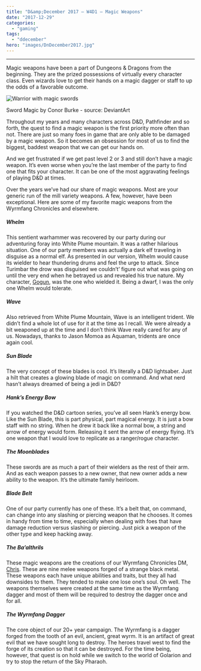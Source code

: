 ```yaml
---
title: "D&amp;December 2017 – W4D1 – Magic Weapons"
date: "2017-12-29"
categories: 
  - "gaming"
tags: 
  - "ddecember"
hero: "images/DnDecember2017.jpg"
---
```


* * *

Magic weapons have been a part of Dungeons & Dragons from the beginning. They are the prized possessions of virtually every character class. Even wizards love to get their hands on a magic dagger or staff to up the odds of a favorable outcome.

![Warrior with magic swords](images/warriorwithmagicswords.jpg)

Sword Magic by Conor Burke - source: DeviantArt

Throughout my years and many characters across D&D, Pathfinder and so forth, the quest to find a magic weapon is the first priority more often than not. There are just so many foes in game that are only able to be damaged by a magic weapon. So it becomes an obsession for most of us to find the biggest, baddest weapon that we can get our hands on.

And we get frustrated if we get past level 2 or 3 and still don’t have a magic weapon. It’s even worse when you’re the last member of the party to find one that fits your character. It can be one of the most aggravating feelings of playing D&D at times.

Over the years we’ve had our share of magic weapons. Most are your generic run of the mill variety weapons. A few, however, have been exceptional. Here are some of my favorite magic weapons from the Wyrmfang Chronicles and elsewhere.

##### Whelm

This sentient warhammer was recovered by our party during our adventuring foray into White Plume mountain. It was a rather hilarious situation. One of our party members was actually a dark elf traveling in disguise as a normal elf. As presented in our version, Whelm would cause its wielder to hear thundering drums and feel the urge to attack. Since Turimbar the drow was disguised we couldn’t’ figure out what was going on until the very end when he betrayed us and revealed his true nature. My character, [Gogun](https://gaming.barretblake.com/2018/05/31/character-portrait-gogun/), was the one who wielded it. Being a dwarf, I was the only one Whelm would tolerate.

##### Wave

Also retrieved from White Plume Mountain, Wave is an intelligent trident. We didn’t find a whole lot of use for it at the time as I recall. We were already a bit weaponed up at the time and I don’t think Wave really cared for any of us. Nowadays, thanks to Jason Momoa as Aquaman, tridents are once again cool.

##### Sun Blade

The very concept of these blades is cool. It’s literally a D&D lightsaber. Just a hilt that creates a glowing blade of magic on command. And what nerd hasn’t always dreamed of being a jedi in D&D?

##### Hank’s Energy Bow

If you watched the D&D cartoon series, you’ve all seen Hank’s energy bow. Like the Sun Blade, this is part physical, part magical energy. It is just a bow staff with no string. When he drew it back like a normal bow, a string and arrow of energy would form. Releasing it sent the arrow of energy flying. It’s one weapon that I would love to replicate as a ranger/rogue character.

##### The Moonblades

These swords are as much a part of their wielders as the rest of their arm. And as each weapon passes to a new owner, that new owner adds a new ability to the weapon. It’s the ultimate family heirloom.

##### Blade Belt

One of our party currently has one of these. It’s a belt that, on command, can change into any slashing or piercing weapon that he chooses. It comes in handy from time to time, especially when dealing with foes that have damage reduction versus slashing or piercing. Just pick a weapon of the other type and keep hacking away.

##### The Ba’althrils

These magic weapons are the creations of our Wyrmfang Chronicles DM, [Chris](http://chalkgoblin.com/). These are nine melee weapons forged of a strange black metal. These weapons each have unique abilities and traits, but they all had downsides to them. They tended to make one lose one’s soul. Oh well. The weapons themselves were created at the same time as the Wyrmfang dagger and most of them will be required to destroy the dagger once and for all.

##### The Wyrmfang Dagger

The core object of our 20+ year campaign. The Wyrmfang is a dagger forged from the tooth of an evil, ancient, great wyrm. It is an artifact of great evil that we have sought long to destroy. The heroes travel west to find the forge of its creation so that it can be destroyed. For the time being, however, that quest is on hold while we switch to the world of Golarion and try to stop the return of the Sky Pharaoh.
